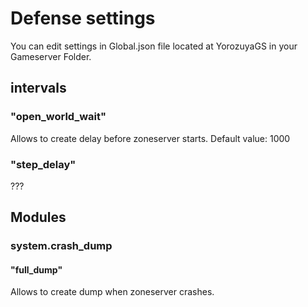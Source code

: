 # Defense settings
You can edit settings in Global.json file located at YorozuyaGS in your Gameserver Folder.

## intervals

### "open_world_wait"
Allows to create delay before zoneserver starts.
Default value: 1000

### "step_delay"
???

## Modules

### system.crash_dump

#### "full_dump"

Allows to create dump when zoneserver crashes.
